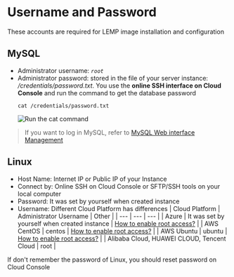 # Username and Password

These accounts are required for LEMP image installation and configuration

## MySQL

* Administrator username: *`root`*
* Administrator password: stored in the file of your server instance: */credentials/password.txt*. You use the **online SSH interface on Cloud Console** and run the command to get the database password  
  ```
  cat /credentials/password.txt
  ```
   ![Run the cat command](https://libs.websoft9.com/Websoft9/DocsPicture/zh/common/catdbpassword-websoft9.png)

> If you want to log in MySQL, refer to [MySQL Web interface Management](/admin-mysql.md) 

## Linux

* Host Name: Internet IP or Public IP of your Instance
* Connect by: Online SSH on Cloud Console or SFTP/SSH tools on your local computer
* Password: It was set by yourself when created instance
* Username: Different Cloud Platform has differences
   |  Cloud Platform   |  Administrator Username   | Other |
   | --- | --- | --- |
   |  Azure   |  It was set by yourself when created instance   | [How to enable root access?](https://support.websoft9.com/docs/azure/server-login.html#sample2-enable-the-root-username) |
   |  AWS CentOS   |  centos   | [How to enable root access?](https://support.websoft9.com/docs/aws/server-login.html#sample2-enable-the-root-username) |
   |  AWS Ubuntu   |  ubuntu   | [How to enable root access?](https://support.websoft9.com/docs/aws/server-login.html#sample2-enable-the-root-username) |
   |  Alibaba Cloud, HUAWEI CLOUD, Tencent Cloud |  root   |

If don't remember the password of Linux, you should reset password on Cloud Console